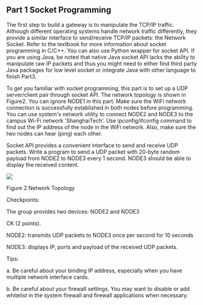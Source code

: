 ## Part 1 Socket Programming

The first step to build a gateway is to manipulate the TCP/IP traffic. Although different operating systems handle network traffic differently, they provide a similar interface to send/receive TCP/IP packets: the Network Socket. Refer to the textbook for more information about socket programming in C/C++. You can also use Python wrapper for socket API. If you are using Java, be noted that native Java socket API lacks the ability to manipulate raw IP packets and thus you might need to either find third party Java packages for low level socket or integrate Java with other language to finish Part3.

To get you familiar with socket programming, this part is to set up a UDP server/client pair through socket API. The network topology is shown in Figure2. You can ignore NODE1 in this part. Make sure the WiFi network connection is successfully established in both nodes before programming. You can use system's network utility to connect NODE2 and NODE3 to the campus Wi-Fi network 'ShanghaiTech'. Use ipconfig/ifconfig command to find out the IP address of the node in the WiFi network. Also, make sure the two nodes can hear (ping) each other.

Socket API provides a convenient interface to send and receive UDP packets. Write a program to send a UDP packet with 20-byte random payload from NODE2 to NODE3 every 1 second. NODE3 should be able to display the received content.

![](RackMultipart20220302-4-1606c2j_html_61eb1aa84b4cdae1.png)

Figure 2 Network Topology

Checkpoints:

The group provides two devices: NODE2 and NODE3

CK (2 points).

NODE2: transmits UDP packets to NODE3 once per second for 10 seconds

NODE3: displays IP, ports and payload of the received UDP packets.

Tips:

a. Be careful about your binding IP address, especially when you have multiple network interface cards.

b. Be careful about your firewall settings. You may want to disable or add whitelist in the system firewall and firewall applications when necessary.
